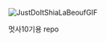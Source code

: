 ![JustDoItShiaLaBeoufGIF](https://user-images.githubusercontent.com/59411107/160354873-da9440bb-c900-4b0d-9c22-225971d51af1.gif)



멋사10기용 repo
